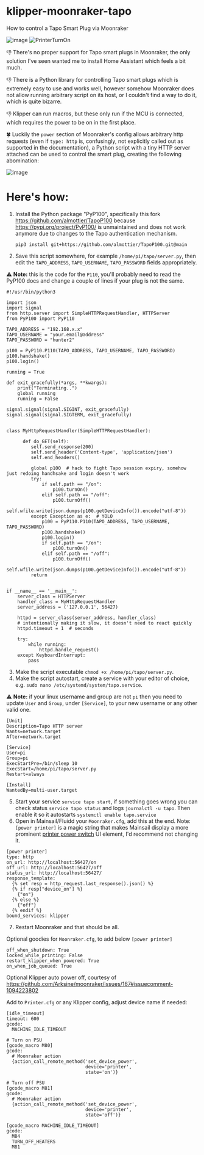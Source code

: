 # klipper-moonraker-tapo
How to control a Tapo Smart Plug via Moonraker



![image](https://github.com/user-attachments/assets/5460d8dd-af88-4082-9ab7-d90816550691)
![PrinterTurnOn](https://github.com/user-attachments/assets/8f0fbed1-637a-4e19-8a59-028b1c947fa2)

👎 There's no proper support for Tapo smart plugs in Moonraker, the only solution I've seen wanted me to install Home Assistant which feels a bit much. 

👎 There is a Python library for controlling Tapo smart plugs which is extremely easy to use and works well, however somehow Moonraker does not allow running arbitrary script on its host, or I couldn't find a way to do it, which is quite bizarre. 

👎 Klipper can run macros, but these only run if the MCU is connected, which requires the power to be on in the first place. 

🍀 Luckily the `power` section of Moonraker's config allows arbitrary http requests (even if `type: http` is, confusingly, not explicitly called out as supported in the documentation), a Python script with a tiny HTTP server attached can be used to control the smart plug, creating the following abomination:

![image](https://github.com/mainde/klipper-moonraker-tapo/assets/14027750/53c66c34-07c6-4b11-ad28-6f5695ebb6e8)

# Here's how:
1. Install the Python package "PyP100", specifically this fork https://github.com/almottier/TapoP100 because https://pypi.org/project/PyP100/ is unmaintained and does not work anymore due to changes to the Tapo authentication mechanism.
   
   `pip3 install git+https://github.com/almottier/TapoP100.git@main`
2. Save this script somewhere, for example `/home/pi/tapo/server.py`, then edit the `TAPO_ADDRESS`, `TAPO_USERNAME`, `TAPO_PASSWORD` fields appropriately.

⚠ **Note:** this is the code for the `P110`, you'll probably need to read the PyP100 docs and change a couple of lines if your plug is not the same.
  ```python3
  #!/usr/bin/python3
  
  import json
  import signal
  from http.server import SimpleHTTPRequestHandler, HTTPServer
  from PyP100 import PyP110
  
  TAPO_ADDRESS = "192.168.x.x"
  TAPO_USERNAME = "your.email@address"
  TAPO_PASSWORD = "hunter2"
  
  p100 = PyP110.P110(TAPO_ADDRESS, TAPO_USERNAME, TAPO_PASSWORD)
  p100.handshake()
  p100.login()
  
  running = True
  
  def exit_gracefully(*args, **kwargs):
      print("Terminating..")
      global running
      running = False
  
  signal.signal(signal.SIGINT, exit_gracefully)
  signal.signal(signal.SIGTERM, exit_gracefully)
  
  
  class MyHttpRequestHandler(SimpleHTTPRequestHandler):
  
        def do_GET(self):
           self.send_response(200)
           self.send_header('Content-type', 'application/json')
           self.end_headers()

           global p100  # hack to fight Tapo session expiry, somehow just redoing handhsake and login doesn't work
           try:
               if self.path == "/on":
                   p100.turnOn()
               elif self.path == "/off":
                   p100.turnOff()
               self.wfile.write(json.dumps(p100.getDeviceInfo()).encode("utf-8"))
           except Exception as e:  # YOLO
               p100 = PyP110.P110(TAPO_ADDRESS, TAPO_USERNAME, TAPO_PASSWORD)
               p100.handshake()
               p100.login()
               if self.path == "/on":
                   p100.turnOn()
               elif self.path == "/off":
                   p100.turnOff()
               self.wfile.write(json.dumps(p100.getDeviceInfo()).encode("utf-8"))
           return
  
  
  if __name__ == '__main__':
      server_class = HTTPServer
      handler_class = MyHttpRequestHandler
      server_address = ('127.0.0.1', 56427)
  
      httpd = server_class(server_address, handler_class)
      # intentionally making it slow, it doesn't need to react quickly
      httpd.timeout = 1  # seconds
  
      try:
          while running:
              httpd.handle_request()
      except KeyboardInterrupt:
          pass
  ```
3. Make the script executable `chmod +x /home/pi/tapo/server.py`.
4. Make the script autostart, create a service with your editor of choice, e.g. `sudo nano /etc/systemd/system/tapo.service`.
   
⚠ **Note:** if your linux username and group are not `pi` then you need to update `User` and `Group`, under `[Service]`, to your new username or any other valid one.
  ```
  [Unit]
  Description=Tapo HTTP server
  Wants=network.target
  After=network.target
  
  [Service]
  User=pi
  Group=pi
  ExecStartPre=/bin/sleep 10
  ExecStart=/home/pi/tapo/server.py
  Restart=always
  
  [Install]
  WantedBy=multi-user.target
 ```
5. Start your service `service tapo start`, if something goes wrong you can check status `service tapo status` and logs `journalctl -u tapo`. Then enable it so it autostarts `systemctl enable tapo.service`
6. Open in Mainsail/Fluidd your `Moonraker.cfg`, add this at the end. Note: `[power printer]` is a magic string that makes Mainsail display a more prominent [printer power switch](https://docs.mainsail.xyz/overview/quicktips/printer-power-switch) UI element, I'd recommend not changing it.
```
[power printer]
type: http
on_url: http://localhost:56427/on
off_url: http://localhost:56427/off
status_url: http://localhost:56427/
response_template:
  {% set resp = http_request.last_response().json() %}
  {% if resp["device_on"] %}
    {"on"}
  {% else %}
    {"off"}
  {% endif %}
bound_services: klipper
```
7. Restart Moonraker and that should be all.

Optional goodies for `Moonraker.cfg`, to add below `[power printer]`
```
off_when_shutdown: True
locked_while_printing: False
restart_klipper_when_powered: True
on_when_job_queued: True
```

Optional Klipper auto power off, courtesy of https://github.com/Arksine/moonraker/issues/167#issuecomment-1094223802

Add to `Printer.cfg` or any Klipper config, adjust device name if needed:
```
[idle_timeout]
timeout: 600
gcode:
  MACHINE_IDLE_TIMEOUT

# Turn on PSU
[gcode_macro M80]
gcode:
  # Moonraker action
  {action_call_remote_method('set_device_power',
                             device='printer',
                             state='on')}

# Turn off PSU
[gcode_macro M81]
gcode:
  # Moonraker action
  {action_call_remote_method('set_device_power',
                             device='printer',
                             state='off')}

[gcode_macro MACHINE_IDLE_TIMEOUT]
gcode:
  M84
  TURN_OFF_HEATERS
  M81
```
